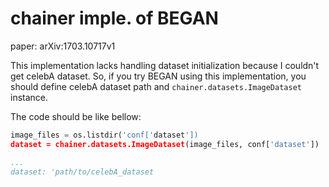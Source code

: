 # chainer imple. of BEGAN
paper: arXiv:1703.10717v1

This implementation lacks handling dataset initialization because
I couldn't get celebA dataset.
So, if you try BEGAN using this implementation, you should define
celebA dataset path and `chainer.datasets.ImageDataset` instance.

The code should be like bellow:

```python
image_files = os.listdir('conf['dataset'])
dataset = chainer.datasets.ImageDataset(image_files, conf['dataset'])
```

```train_conf.yaml
...
dataset: 'path/to/celebA_dataset
```
